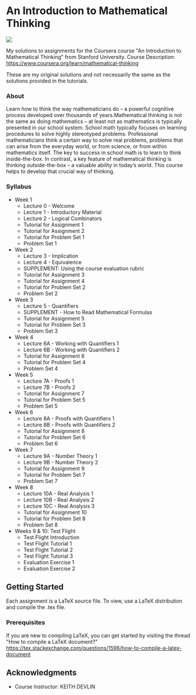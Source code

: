 # An Introduction to Mathematical Thinking

![](https://d3njjcbhbojbot.cloudfront.net/api/utilities/v1/imageproxy/https://s3.amazonaws.com/coursera/topics/maththink/large-icon.png?auto=format%2Ccompress&dpr=1&w=330&h=330&fit=fill&q=25)

My solutions to assignments for the Coursera course "An Introduction to Mathematical Thinking" from Stanford University. 
Course Description: https://www.coursera.org/learn/mathematical-thinking

These are my original solutions and not necessarily the same as the solutions provided in the tutorials.

### About

Learn how to think the way mathematicians do – a powerful cognitive process developed over thousands of years.Mathematical thinking is not the same as doing mathematics – at least not as mathematics is typically presented in our school system. School math typically focuses on learning procedures to solve highly stereotyped problems. Professional mathematicians think a certain way to solve real problems, problems that can arise from the everyday world, or from science, or from within mathematics itself. The key to success in school math is to learn to think inside-the-box. In contrast, a key feature of mathematical thinking is thinking outside-the-box – a valuable ability in today’s world. This course helps to develop that crucial way of thinking.

### Syllabus
- Week 1
  - Lecture 0 - Welcome
  - Lecture 1 - Introductory Material
  - Lecture 2 - Logical Combinators
  - Tutorial for Assignment 1
  - Tutorial for Assignment 2
  - Tutorial for Problem Set 1
  - Problem Set 1
- Week 2
  - Lecture 3 - Implication
  - Lecture 4 - Equivalence
  - SUPPLEMENT: Using the course evaluation rubric
  - Tutorial for Assignment 3
  - Tutorial for Assignment 4
  - Tutorial for Problem Set 2
  - Problem Set 2
- Week 3
  - Lecture 5 - Quantifiers
  - SUPPLEMENT - How to Read Mathematical Formulas
  - Tutorial for Assignment 5
  - Tutorial for Problem Set 3
  - Problem Set 3
- Week 4
  - Lecture 6A - Working with Quantifiers 1
  - Lecture 6B - Working with Quantifiers 2
  - Tutorial for Assignment 6
  - Tutorial for Problem Set 4
  - Problem Set 4
- Week 5
  - Lecture 7A - Proofs 1
  - Lecture 7B - Proofs 2
  - Tutorial for Assignment 7
  - Tutorial for Problem Set 5
  - Problem Set 5
- Week 6
  - Lecture 8A - Proofs with Quantifiers 1
  - Lecture 8B - Proofs with Quantifiers 2
  - Tutorial for Assignment 8
  - Tutorial for Problem Set 6
  - Problem Set 6
- Week 7
  - Lecture 9A - Number Theory 1
  - Lecture 9B - Number Theory 2
  - Tutorial for Assignment 9
  - Tutorial for Problem Set 7
  - Problem Set 7
- Week 8
  - Lecture 10A - Real Analysis 1
  - Lecture 10B - Real Analysis 2
  - Lecture 10C - Real Analysis 3
  - Tutorial for Assignment 10
  - Tutorial for Problem Set 8
  - Problem Set 8
- Weeks 9 &amp; 10: Test Flight
  - Test Flight Introduction
  - Test Flight Tutorial 1
  - Test Flight Tutorial 2
  - Test Flight Tutorial 3
  - Evaluation Exercise 1
  - Evaluation Exercise 2

## Getting Started

Each assignment is a LaTeX source file. To view, use a LaTeX distribution and compile the .tex file.

### Prerequisites

If you are new to compiling LaTeX, you can get started by visiting the thread "How to compile a LaTeX document?"
https://tex.stackexchange.com/questions/1596/how-to-compile-a-latex-document

## Acknowledgments

* Course Instructor: KEITH DEVLIN 
